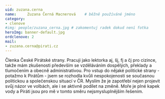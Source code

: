 ```yaml
---
uid: zuzana.cerna
name:     Zuzana Černá Macnerová  	# běžně používáné jméno
category:
- clenove
#img: people/zuzana_cerna.jpg # zakomentuj radek dokud není fotka
heroImg: banner-default.jpg
ordclenove: 2
mail:
- zuzana.cerna@pirati.cz
---
```


Členka České Pirátské strany. Pracuji jako lektorka aj, šj, fj a čj pro cizince, takže mám zkušenosti především se vzděláváním dospělých, překlady a tlumočením a obecně administrativou.
Pro vstup do nějaké politické strany - potažmo k Pirátům - jsem se rozhodla kvůli nespokojenosti se současnou politickou a společenskou situací v ČR. Myslím že je zapotřebí nejen projevit svůj názor ve volbách, ale i se aktivně podílet na změně. Moře je plné kapek vody a Piráti jsou pro mě v tomto směru nejsmysluplnějším řešením.
